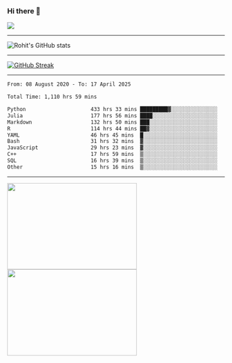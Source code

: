 ### Hi there 👋

 ![](https://komarev.com/ghpvc/?username=RohitRathore1&color=blueviolet)

<hr/>

![Rohit's GitHub stats](https://github-readme-stats.vercel.app/api?username=RohitRathore1&show_icons=true&theme=transparent)

<hr/>

[![GitHub Streak](http://github-readme-streak-stats.herokuapp.com?user=RohitRathore1&theme=dark&mode=weekly)](https://git.io/streak-stats)

<hr/>

<!--START_SECTION:waka-->

```txt
From: 08 August 2020 - To: 17 April 2025

Total Time: 1,110 hrs 59 mins

Python                     433 hrs 33 mins █████████▓░░░░░░░░░░░░░░░   39.02 %
Julia                      177 hrs 56 mins ████░░░░░░░░░░░░░░░░░░░░░   16.02 %
Markdown                   132 hrs 50 mins ███░░░░░░░░░░░░░░░░░░░░░░   11.96 %
R                          114 hrs 44 mins ██▓░░░░░░░░░░░░░░░░░░░░░░   10.33 %
YAML                       46 hrs 45 mins  █░░░░░░░░░░░░░░░░░░░░░░░░   04.21 %
Bash                       31 hrs 32 mins  ▓░░░░░░░░░░░░░░░░░░░░░░░░   02.84 %
JavaScript                 29 hrs 23 mins  ▓░░░░░░░░░░░░░░░░░░░░░░░░   02.65 %
C++                        17 hrs 59 mins  ▒░░░░░░░░░░░░░░░░░░░░░░░░   01.62 %
SQL                        16 hrs 39 mins  ▒░░░░░░░░░░░░░░░░░░░░░░░░   01.50 %
Other                      15 hrs 16 mins  ▒░░░░░░░░░░░░░░░░░░░░░░░░   01.37 %
```

<!--END_SECTION:waka-->

<hr/>

<p>
  <img src="https://wakatime.com/share/@TeAmp0is0N/3935ee43-08a3-493e-8b95-60c1f9204b15.svg" width="300" height="200">
  <img src="https://wakatime.com/share/@TeAmp0is0N/8717aacc-7340-44e0-abb1-987dc9823fcd.svg" width="300" height="200">
</p>




